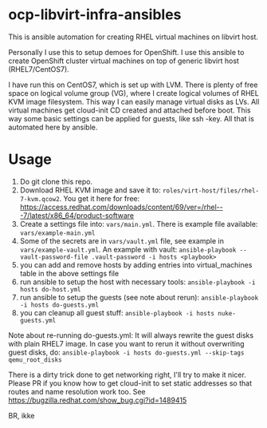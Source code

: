 # ocp-libvirt-infra-ansibles

This is ansible automation for creating RHEL virtual machines on libvirt host.

Personally I use this to setup demoes for OpenShift. I use this ansible to create OpenShift cluster virtual machines on top of generic libvirt host (RHEL7/CentOS7).

I have run this on CentOS7, which is set up with LVM. There is plenty of free space on logical volume group (VG), where I create logical volumes of RHEL KVM image filesystem. This way I can easily manage virtual disks as LVs. All virtual machines get cloud-init CD created and attached before boot. This way some basic settings can be applied for guests, like ssh -key. All that is automated here by ansible.

# Usage

1. Do git clone this repo.
2. Download RHEL KVM image and save it to: ```roles/virt-host/files/rhel-7-kvm.qcow2```. You get it here for free: https://access.redhat.com/downloads/content/69/ver=/rhel---7/latest/x86_64/product-software
3. Create a settings file into: `vars/main.yml`. There is example file available: `vars/example-main.yml`
4. Some of the secrets are in `vars/vault.yml` file, see example in `vars/example-vault.yml`. An example with vault: `ansible-playbook --vault-password-file .vault-password -i hosts <playbook>`
4. you can add and remove hosts by adding entries into virtual_machines table in the above settings file
5. run ansible to setup the host with necessary tools: `ansible-playbook -i hosts do-host.yml`
6. run ansible to setup the guests (see note about rerun): `ansible-playbook -i hosts do-guests.yml`
7. you can cleanup all guest stuff: `ansible-playbook -i hosts nuke-guests.yml`

Note about re-running do-guests.yml: It will always rewrite the guest disks with plain RHEL7 image. In case you want to rerun it without overwriting guest disks, do: `ansible-playbook -i hosts do-guests.yml --skip-tags qemu_root_disks`

There is a dirty trick done to get networking right, I'll try to make it nicer. Please PR if you know how to get cloud-init to set static addresses so that routes and name resolution work too. See https://bugzilla.redhat.com/show_bug.cgi?id=1489415



BR,
ikke
